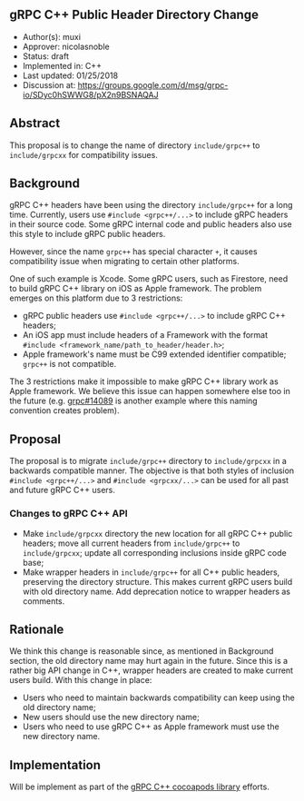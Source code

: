 gRPC C++ Public Header Directory Change
----
* Author(s): muxi
* Approver: nicolasnoble
* Status: draft
* Implemented in: C++
* Last updated: 01/25/2018
* Discussion at: https://groups.google.com/d/msg/grpc-io/SDyc0hSWWG8/pX2n9BSNAQAJ

## Abstract
This proposal is to change the name of directory `include/grpc++` to `include/grpcxx` for compatibility issues. 

## Background
gRPC C++ headers have been using the directory `include/grpc++` for a long time. Currently, users use `#include <grpc++/...>` to include gRPC headers in their source code. Some gRPC internal code and public headers also use this style to include gRPC public headers.

However, since the name `grpc++` has special character `+`, it causes compatibility issue when migrating to certain other platforms.

One of such example is Xcode. Some gRPC users, such as Firestore, need to build gRPC C++ library on iOS as Apple framework. The problem emerges on this platform due to 3 restrictions:
- gRPC public headers use `#include <grpc++/...>` to include gRPC C++ headers;
- An iOS app must include headers of a Framework with the format `#include <framework_name/path_to_header/header.h>`;
- Apple framework's name must be C99 extended identifier compatible; `grpc++` is not compatible.

The 3 restrictions make it impossible to make gRPC C++ library work as Apple framework. We believe this issue can happen somewhere else too in the future (e.g. [grpc#14089](https://github.com/grpc/grpc/pull/14089) is another example where this naming convention creates problem).

## Proposal

The proposal is to migrate `include/grpc++` directory to `include/grpcxx` in a backwards compatible manner. The objective is that both styles of inclusion `#include <grpc++/...>` and `#include <grpcxx/...>` can be used for all past and future gRPC C++ users.

### Changes to gRPC C++ API

- Make `include/grpcxx` directory the new location for all gRPC C++ public headers; move all current headers from `include/grpc++` to `include/grpcxx`; update all corresponding inclusions inside gRPC code base;
- Make wrapper headers in `include/grpc++` for all C++ public headers, preserving the directory structure. This makes current gRPC users build with old directory name. Add deprecation notice to wrapper headers as comments. 

## Rationale
We think this change is reasonable since, as mentioned in Background section, the old directory name may hurt again in the future. Since this is a rather big API change in C++, wrapper headers are created to make current users build. With this change in place:
- Users who need to maintain backwards compatibility can keep using the old directory name;
- New users should use the new directory name;
- Users who need to use gRPC C++ as Apple framework must use the new directory name.

## Implementation
Will be implement as part of the [gRPC C++ cocoapods library](https://github.com/grpc/grpc/issues/13582) efforts.

